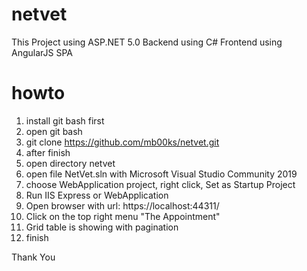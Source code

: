 # netvet
This Project using ASP.NET 5.0
Backend using C#
Frontend using AngularJS SPA

# howto
1. install git bash first
2. open git bash
3. git clone https://github.com/mb00ks/netvet.git
4. after finish 
5. open directory netvet
6. open file NetVet.sln with Microsoft Visual Studio Community 2019
7. choose WebApplication project, right click, Set as Startup Project
8. Run IIS Express or WebApplication
9. Open browser with url: https://localhost:44311/
10. Click on the top right menu "The Appointment"
11. Grid table is showing with pagination
12. finish


Thank You

